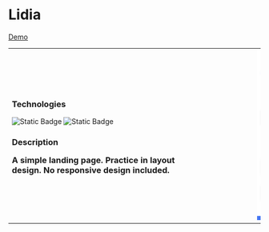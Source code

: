 # Lidia
[Demo](https://pvlchupryna.github.io/Lidia/)

<table>
    <tr>
        <td>
            <h3>Technologies</h3>
            <p>
              <img alt="Static Badge" src="https://img.shields.io/badge/HTML-%23E34F26?style=for-the-        badge&logo=html5&logoColor=white&logoSize=auto">
              <img alt="Static Badge" src="https://img.shields.io/badge/CSS3-%231572B6?style=for-the-badge&logo=css3&logoColor=white&logoSize=auto">
            </p>
            <h3>Description</р>
            <p>
                A simple landing page.
                Practice in layout design.
                No responsive design included.
            </p>
        </td>
        <td style="margin-left: 200px;">
            <img style="margin-left: 100%;" width="200" src="./docs/IMG/Lidia-demo.jpeg" alt="demo">
        </td>
    </tr>
</table>


